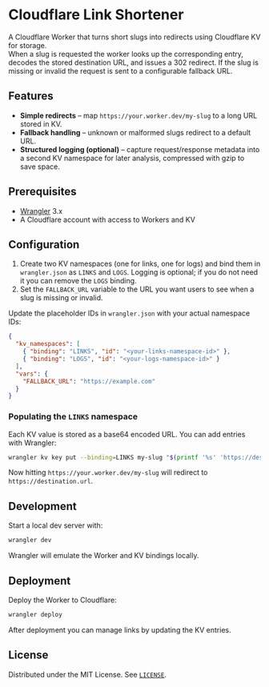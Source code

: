 # Cloudflare Link Shortener

A Cloudflare Worker that turns short slugs into redirects using Cloudflare KV for storage.  
When a slug is requested the worker looks up the corresponding entry, decodes the stored destination URL, and issues a 302 redirect. If the slug is missing or invalid the request is sent to a configurable fallback URL.

## Features
- **Simple redirects** – map `https://your.worker.dev/my-slug` to a long URL stored in KV.
- **Fallback handling** – unknown or malformed slugs redirect to a default URL.
- **Structured logging (optional)** – capture request/response metadata into a second KV namespace for later analysis, compressed with gzip to save space.

## Prerequisites
- [Wrangler](https://developers.cloudflare.com/workers/wrangler/install-and-update/) 3.x
- A Cloudflare account with access to Workers and KV

## Configuration
1. Create two KV namespaces (one for links, one for logs) and bind them in `wrangler.json` as `LINKS` and `LOGS`. Logging is optional; if you do not need it you can remove the `LOGS` binding.
2. Set the `FALLBACK_URL` variable to the URL you want users to see when a slug is missing or invalid.

Update the placeholder IDs in `wrangler.json` with your actual namespace IDs:

```json
{
  "kv_namespaces": [
    { "binding": "LINKS", "id": "<your-links-namespace-id>" },
    { "binding": "LOGS", "id": "<your-logs-namespace-id>" }
  ],
  "vars": {
    "FALLBACK_URL": "https://example.com"
  }
}
```

### Populating the `LINKS` namespace
Each KV value is stored as a base64 encoded URL. You can add entries with Wrangler:

```bash
wrangler kv key put --binding=LINKS my-slug "$(printf '%s' 'https://destination.url' | base64)"
```

Now hitting `https://your.worker.dev/my-slug` will redirect to `https://destination.url`.

## Development
Start a local dev server with:

```bash
wrangler dev
```

Wrangler will emulate the Worker and KV bindings locally.

## Deployment
Deploy the Worker to Cloudflare:

```bash
wrangler deploy
```

After deployment you can manage links by updating the KV entries.

## License
Distributed under the MIT License. See [`LICENSE`](LICENSE).
